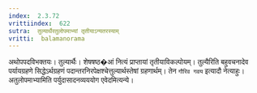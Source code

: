 ```yaml
---
index:  2.3.72
vrittiindex:  622
sutra:  तुल्यार्थैरतुलोपमाभ्यां तृतीयाऽन्यतरस्याम्
vritti:  balamanorama 
---
```


अथोपपदविभक्तयः। तुल्यार्थैः। शेषषष्ठ�आं नित्यं प्राप्तायां तृतीयाविकल्पोयम्। तुल्यैरिति बहुवचनादेव पर्यायग्रहणे सिद्धेऽर्थग्रहणं पदान्तरनिरपेक्षश्चेत्तुल्यार्थस्तेषां ग्रहणार्थम्। तेन `गौरिव गवय` इत्यादौ नेत्याहुः। अतुलोपमाभ्यामिति पर्युदासादनव्यययोग एवेदमित्यन्ये। 

